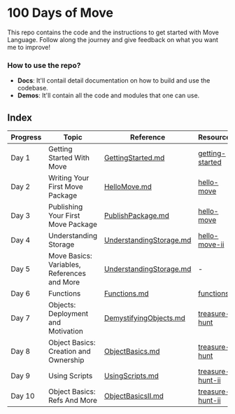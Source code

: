 # 100 Days of Move

This repo contains the code and the instructions to get started with Move Language. Follow along the journey and give feedback on what you want me to improve!

### How to use the repo?
- **Docs**: It'll contail detail documentation on how to build and use the codebase. 
- **Demos**: It'll contain all the code and modules that one can use.

## Index

| **Progress**   | **Topic** | **Reference** | **Resources** |
| -------- | ------- | ------- | ------- |
| Day 1 | Getting Started With Move | [GettingStarted.md](docs/GettingStarted.md) | [getting-started](demos/getting-started/)
| Day 2 | Writing Your First Move Package | [HelloMove.md](docs/HelloMove.md) | [hello-move](demos/hello-move/)
| Day 3 | Publishing Your First Move Package | [PublishPackage.md](docs/PublishPackage.md) | [hello-move](demos/hello-move/)
| Day 4 | Understanding Storage | [UnderstandingStorage.md](docs/UnderstandingStorage.md) | [hello-move-ii](demos/hello-move-ii/)
| Day 5 |  Move Basics: Variables, References and More  | [UnderstandingStorage.md](docs/UnderstandingStorage.md) | -
| Day 6 | Functions | [Functions.md](docs/Functions.md) | [functions](demos/functions/)
| Day 7 | Objects: Deployment and Motivation | [DemystifyingObjects.md](docs/DemystifyingObjects.md) | [treasure-hunt](demos/treasure-hunt/)
| Day 8 | Object Basics: Creation and Ownership | [ObjectBasics.md](docs/ObjectBasics.md) | [treasure-hunt](demos/treasure-hunt/)
| Day 9 | Using Scripts | [UsingScripts.md](docs/UsingScripts.md) | [treasure-hunt-ii](demos/treasure-hunt-ii/)
| Day 10 | Object Basics: Refs And More| [ObjectBasicsII.md](docs/ObjectBasicsII.md) | [treasure-hunt-ii](demos/treasure-hunt-ii/)
